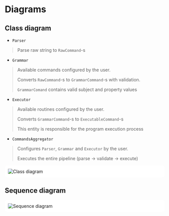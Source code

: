# Diagrams

## Class diagram

- `Parser`
> Parse raw string to `RawCommand`-s

- `Grammar`
> Available commands configured by the user.
>
> Converts `RawCommand`-s to `GrammarCommand`-s with validation.
>
> `GrammarComand` contains valid subject and property values

- `Executor`
> Available routines configured by the user.
>
> Converts `GrammarCommand`-s to `ExecutableCommand`-s
>
> This entity is responsible for the program execution process

- `CommandsAggregator`
> Configures `Parser`, `Grammar` and `Executor` by the user.
>
> Executes the entire pipeline (parse -> validate -> execute)

<div style="background-color: #FFFFFF; padding: 10px; border-radius: 8px;">
    <img src="https://i.imgur.com/uW70tQg.png" title="Class diagram" />
</div>

## Sequence diagram

<div style="background-color: #FFFFFF; padding: 10px; border-radius: 8px;">
    <img src="https://i.imgur.com/LmUP7QK.png" title="Sequence diagram" />
</div>
